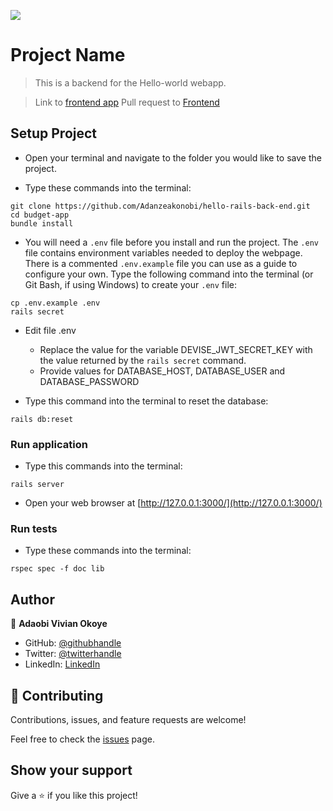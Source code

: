 ![](https://img.shields.io/badge/Microverse-blueviolet)

# Project Name

> This is a backend for the Hello-world webapp.

> Link to [frontend app](https://github.com/Adanzeakonobi/hello-react-front-end.git)
> Pull request to [Frontend](https://github.com/Adanzeakonobi/hello-react-front-end/pull/1)

## Setup Project

- Open your terminal and navigate to the folder you would like to save the project.

- Type these commands into the terminal:

```
git clone https://github.com/Adanzeakonobi/hello-rails-back-end.git
cd budget-app
bundle install
```

- You will need a `.env` file before you install and run the project. The `.env` file contains environment variables needed to deploy the webpage. There is a commented `.env.example` file you can use as a guide to configure your own. Type the following command into the terminal (or Git Bash, if using Windows) to create your `.env` file:

```
cp .env.example .env
rails secret
```

- Edit file .env

  - Replace the value for the variable DEVISE_JWT_SECRET_KEY with the value returned by the `rails secret` command.
  - Provide values for DATABASE_HOST, DATABASE_USER and DATABASE_PASSWORD

- Type this command into the terminal to reset the database:

```
rails db:reset
```

### Run application

- Type this commands into the terminal:

```
rails server
```

- Open your web browser at [http://127.0.0.1:3000/](http://127.0.0.1:3000/)

### Run tests

- Type these commands into the terminal:

```
rspec spec -f doc lib
```


## Author
👤 **Adaobi Vivian Okoye**

- GitHub: [@githubhandle](https://github.com/adanzeakonobi) 
- Twitter: [@twitterhandle](https://twitter.com/Adaebubemmuta)
- LinkedIn: [LinkedIn](https://linkedin.com/in/okoyeaadaobi)


## 🤝 Contributing
Contributions, issues, and feature requests are welcome!

Feel free to check the [issues](../../issues/) page.


## Show your support
Give a ⭐️ if you like this project!
